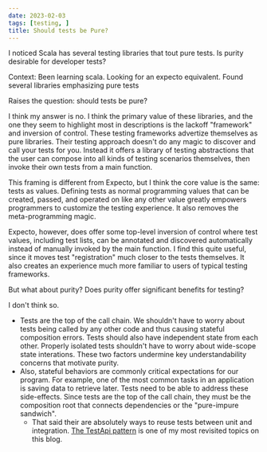 ```yaml
---
date: 2023-02-03
tags: [testing, ]
title: Should tests be Pure?
---
```


I noticed Scala has several testing libraries that tout pure tests.
Is purity desirable for developer tests?
<!--more-->

<!-- TODO: link expecto and some of the scala libraries -->
Context: Been learning scala. Looking for an expecto equivalent. Found several libraries emphasizing pure tests

Raises the question: should tests be pure?

I think my answer is no.
I think the primary value of these libraries, and the one they seem to highlight most in descriptions is the lackoff "framework" and inversion of control.
These testing frameworks advertize themselves as pure libraries. Their testing approach doesn't do any magic to discover and call your tests for you.
Instead it offers a library of testing abstractions that the user can compose into all kinds of testing scenarios themselves, then invoke their own tests 
from a main function.

<!-- comparing with expecto, values is core value prop more than purity or complete exclusion of IoC -->
This framing is different from Expecto, but I think the core value is the same: tests as values. Defining tests as normal programming values that can be created,
passed, and operated on like any other value greatly empowers programmers to customize the testing experience. It also removes the meta-programming magic.

Expecto, however, does offer some top-level inversion of control where test values, including test lists, can be annotated and discovered automatically instead of 
manually invoked by the main function. I find this quite useful, since it moves test "registration" much closer to the tests themselves. It also creates an experience much more familiar to 
users of typical testing frameworks.


But what about purity? Does purity offer significant benefits for testing?

I don't think so.
<!-- - Tests are the top of the call chain and should have independent state from each other. Thus, we don't have to worry about test state causing confusing effects from being composed into new flows and we shouldn't have to worry about wide-scope state interations. This undermines some the key understandability concerns that motivate purity. -->
- Tests are the top of the call chain. We shouldn't have to worry about tests being called by any other code and thus causing stateful composition errors. Tests should also have independent state from each other. Properly isolated tests shouldn't have to worry about wide-scope state interations. These two factors undermine key understandability concerns that motivate purity. 
- Also, stateful behaviors are commonly critical expectations for our program. For example, one of the most common tasks in an application is saving data to retrieve later. Tests need to be able to address these side-effects. Since tests are the top of the call chain, they must be the composition root that connects dependencies or the "pure-impure sandwich".
  - That said their are absolutely ways to reuse tests between unit and integration. [The TestApi pattern](./../posts/2021-10-08-TestApi-in-FSharp-revised.md) is one of my most revisited topics on this blog.